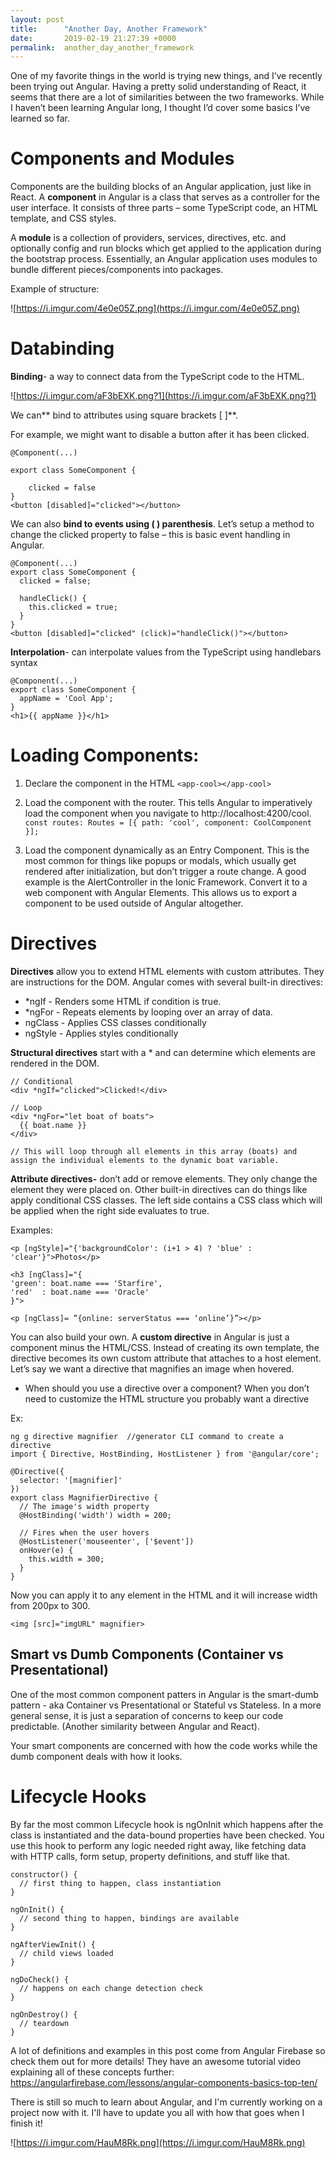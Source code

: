 ```yaml
---
layout: post
title:      "Another Day, Another Framework"
date:       2019-02-19 21:27:39 +0000
permalink:  another_day_another_framework
---
```


One of my favorite things in the world is trying new things, and I’ve recently been trying out Angular. Having a pretty solid understanding of React, it seems that there are a lot of similarities between the two frameworks. While I haven’t been learning Angular long, I thought I’d cover some basics I’ve learned so far. 

# Components and Modules

Components are the building blocks of an Angular application, just like in React. A **component** in Angular is a class that serves as a controller for the user interface. It consists of three parts – some TypeScript code, an HTML template, and CSS styles. 

A **module** is a collection of providers, services, directives, etc. and optionally config and run blocks which get applied to the application during the bootstrap process. Essentially, an Angular application uses modules to bundle different pieces/components into packages. 

Example of structure: 

![https://i.imgur.com/4e0e05Z.png](https://i.imgur.com/4e0e05Z.png)
 
 

# Databinding

**Binding**- a way to connect data from the TypeScript code to the HTML. 

![https://i.imgur.com/aF3bEXK.png?1](https://i.imgur.com/aF3bEXK.png?1)



We can** bind to attributes using square brackets [ ]**. 
 
For example, we might want to disable a button after it has been clicked.


```
@Component(...)

export class SomeComponent {
  
	clicked = false
}
<button [disabled]="clicked"></button>
```


We can also **bind to events using ( ) parenthesis**. Let’s setup a method to change the clicked property to false – this is basic event handling in Angular. 


```
@Component(...)
export class SomeComponent {
  clicked = false;

  handleClick() {
    this.clicked = true;
  }
}
<button [disabled]="clicked" (click)="handleClick()"></button>
```


**Interpolation**- can interpolate values from the TypeScript using handlebars syntax

```
@Component(...)
export class SomeComponent {
  appName = 'Cool App';
}
<h1>{{ appName }}</h1>
```



# Loading Components: 
1.	Declare the component in the HTML
`<app-cool></app-cool>`

2.	Load the component with the router. This tells Angular to imperatively load the component when you navigate to http://localhost:4200/cool. 
`const routes: Routes = [{ path: 'cool', component: CoolComponent }];`

3.	Load the component dynamically as an Entry Component. This is the most common for things like popups or modals, which usually get rendered after initialization, but don’t trigger a route change. A good example is the AlertController in the Ionic Framework. 
Convert it to a web component with Angular Elements. This allows us to export a component to be used outside of Angular altogether. 


# Directives

**Directives** allow you to extend HTML elements with custom attributes. They are instructions for the DOM. Angular comes with several built-in directives:
* *ngIf - Renders some HTML if condition is true.
* *ngFor - Repeats elements by looping over an array of data.
* ngClass - Applies CSS classes conditionally
* ngStyle - Applies styles conditionally


**Structural directives** start with a * and can determine which elements are rendered in the DOM. 
```
// Conditional 
<div *ngIf="clicked">Clicked!</div>

// Loop
<div *ngFor="let boat of boats">
  {{ boat.name }}
</div>

// This will loop through all elements in this array (boats) and assign the individual elements to the dynamic boat variable.

```


**Attribute directives-** don’t add or remove elements. They only change the element they were placed on. 
Other built-in directives can do things like apply conditional CSS classes. The left side contains a CSS class which will be applied when the right side evaluates to true. 


Examples:

`<p [ngStyle]="{'backgroundColor': (i+1 > 4) ? 'blue' : 'clear'}">Photos</p>`

```
<h3 [ngClass]="{
'green': boat.name === 'Starfire',
'red'  : boat.name === 'Oracle'  
}">
```

`<p [ngClass]= ”{online: serverStatus === ‘online’}”></p>`


You can also build your own. A **custom directive** in Angular is just a component minus the HTML/CSS. Instead of creating its own template, the directive becomes its own custom attribute that attaches to a host element. Let’s say we want a directive that magnifies an image when hovered. 

-	When should you use a directive over a component? When you don’t need to customize the HTML structure you probably want a directive


Ex: 

```
ng g directive magnifier  //generator CLI command to create a directive
import { Directive, HostBinding, HostListener } from '@angular/core';

@Directive({
  selector: '[magnifier]'
})
export class MagnifierDirective {
  // The image's width property
  @HostBinding('width') width = 200;

  // Fires when the user hovers
  @HostListener('mouseenter', ['$event'])
  onHover(e) {
    this.width = 300;
  }
}
```

Now you can apply it to any element in the HTML and it will increase width from 200px to 300.

`<img [src]="imgURL" magnifier>`


## Smart vs Dumb Components (Container vs Presentational) 

One of the most common component patters in Angular is the smart-dumb pattern - aka Container vs Presentational or Stateful vs Stateless. In a more general sense, it is just a separation of concerns to keep our code predictable. (Another similarity between Angular and React). 

Your smart components are concerned with how the code works while the dumb component deals with how it looks.


# Lifecycle Hooks 

By far the most common Lifecycle hook is ngOnInit which happens after the class is instantiated and the data-bound properties have been checked. You use this hook to perform any logic needed right away, like fetching data with HTTP calls, form setup, property definitions, and stuff like that.

```
constructor() {
  // first thing to happen, class instantiation
}

ngOnInit() {
  // second thing to happen, bindings are available
}

ngAfterViewInit() {
  // child views loaded
}

ngDoCheck() {
  // happens on each change detection check
}

ngOnDestroy() {
  // teardown
}
```


A lot of definitions and examples in this post come from Angular Firebase so check them out for more details! They have an awesome tutorial video explaining all of these concepts further: 
[https://angularfirebase.com/lessons/angular-components-basics-top-ten/ ](https://angularfirebase.com/lessons/angular-components-basics-top-ten/)


There is still so much to learn about Angular, and I'm currently working on a project now with it. I'll have to update you all with how that goes when I finish it! 



![https://i.imgur.com/HauM8Rk.png](https://i.imgur.com/HauM8Rk.png)


 

